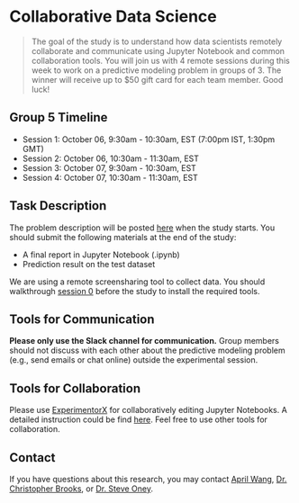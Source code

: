 # Collaborative Data Science

> The goal of the study is to understand how data scientists remotely collaborate and communicate using Jupyter Notebook and common collaboration tools. You will join us with 4 remote sessions during this week to work on a predictive modeling problem in groups of 3. The winner will receive up to $50 gift card for each team member. Good luck!

## Group 5 Timeline
- Session 1: October 06, 9:30am - 10:30am, EST (7:00pm IST, 1:30pm GMT)
- Session 2: October 06, 10:30am - 11:30am, EST 
- Session 3: October 07, 9:30am - 10:30am, EST 
- Session 4: October 07, 10:30am - 11:30am, EST

## Task Description
<!-- Change the link to overview, move other mds into /unreleased for session 0 -->
The problem description will be posted [here](overview.md) when the study starts. You should submit the following materials at the end of the study:

- A final report in Jupyter Notebook (.ipynb)
- Prediction result on the test dataset

We are using a remote screensharing tool to collect data. You should walkthrough [session 0](session0.md) before the study to install the required tools.

## Tools for Communication
<!-- For groups using Slack -->
**Please only use the Slack channel for communication.** Group members should not discuss with each other about the predictive modeling problem (e.g., send emails or chat online) outside the experimental session. 

## Tools for Collaboration
<!-- For groups using shared environment -->
Please use [ExperimentorX](https://experimentorx.mentoracademy.org) for collaboratively editing Jupyter Notebooks. A detailed instruction could be find [here](howtogit.md). Feel free to use other tools for collaboration.

## Contact

If you have questions about this research, you may contact [April Wang](mailto:aprilww@umich.edu), [Dr. Christopher Brooks](mailto:brooksch@umich.edu),  or [Dr. Steve Oney](mailto:soney@umich.edu).
